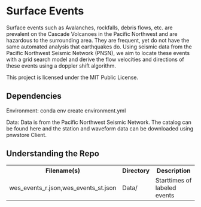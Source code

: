 # Surface Events
Surface events such as Avalanches, rockfalls, debris flows, etc. are prevalent on the Cascade Volcanoes in the Pacific Northwest and are hazardous to the surrounding area. They are frequent, yet do not have the same automated analysis that earthquakes do. Using seismic data from the Pacific Northwest Seismic Network (PNSN), we aim to locate these events with a grid search model and derive the flow velocities and directions of these events using a doppler shift algorithm.

This project is licensed under the MIT Public License.

## Dependencies
Environment: 
conda env create environment.yml

Data: Data is from the Pacific Northwest Seismic Network. The catalog can be found here and the station and waveform data can be downloaded using pnwstore Client. 

<h2>Understanding the Repo</h2>
<table>
  <tr>
    <th>Filename(s)</th>
    <th>Directory</th>
    <th>Description</th>
  </tr>
  <tr>
    <td>wes_events_r.json,wes_events_st.json</td>
    <td>Data/</td>
    <td>Starttimes of labeled events</td>
  </tr>
  <tr>

